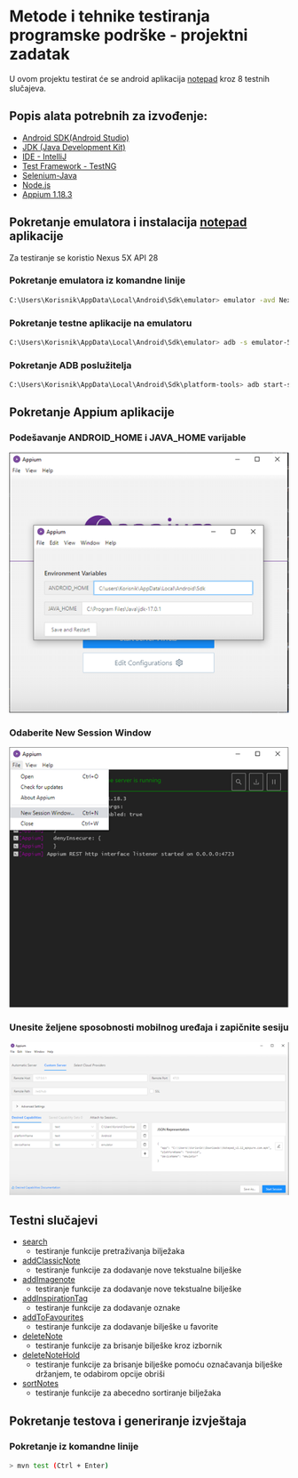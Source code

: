 # Metode i tehnike testiranja programske podrške - projektni zadatak 


U ovom projektu testirat će se android aplikacija [notepad](https://apkpure.com/notepad/com.splendapps.adler) kroz 8 testnih slučajeva.

## Popis alata potrebnih za izvođenje:

- [Android SDK(Android Studio)](https://developer.android.com/studio)
- [JDK (Java Development Kit)](https://www.guru99.com/install-java.html)
- [IDE - IntelliJ](https://www.jetbrains.com/idea/download/#section=windows)
- [Test Framework - TestNG](https://mvnrepository.com/artifact/org.testng/testng)
- [Selenium-Java](https://mvnrepository.com/artifact/org.seleniumhq.selenium/selenium-java)
- [Node.js](https://nodejs.org/en/download/)
- [Appium 1.18.3](https://github.com/appium/appium-desktop/releases/tag/v1.18.3)


## Pokretanje emulatora i instalacija [notepad](https://apkpure.com/notepad/com.splendapps.adler) aplikacije

Za testiranje se koristio Nexus 5X API 28

### Pokretanje emulatora iz komandne linije

```bash
C:\Users\Korisnik\AppData\Local\Android\Sdk\emulator> emulator -avd Nexus_5X_API_28
```
### Pokretanje testne aplikacije na emulatoru
```bash
C:\Users\Korisnik\AppData\Local\Android\Sdk\emulator> adb -s emulator-5554 install <putanja_do_aplikacije>\Notepad_v2.12_apkpure.com.apk
```
### Pokretanje ADB poslužitelja 
```bash
C:\Users\Korisnik\AppData\Local\Android\Sdk\platform-tools> adb start-server
```

## Pokretanje Appium aplikacije

### Podešavanje ANDROID_HOME i JAVA_HOME varijable
![alt text](https://github.com/MarojeRaguz/mttpp/blob/main/src/resources/images/environmentVariables.png)

### Odaberite New Session Window
![alt text](https://github.com/MarojeRaguz/mttpp/blob/main/src/resources/images/newSessionWindow.png)

### Unesite željene sposobnosti mobilnog uređaja i zapičnite sesiju

![alt text](https://github.com/MarojeRaguz/mttpp/blob/main/src/resources/images/serverProperties.png)

## Testni slučajevi

- [search](https://github.com/MarojeRaguz/mttpp/blob/main/src/test/java/TestAppFunctions.java)
  - testiranje funkcije pretraživanja bilježaka
- [addClassicNote](https://github.com/MarojeRaguz/mttpp/blob/main/src/test/java/TestAppFunctions.java)
  - testiranje funkcije za dodavanje nove tekstualne bilješke
- [addImagenote](https://github.com/MarojeRaguz/mttpp/blob/main/src/test/java/TestAppFunctions.java)
  - testiranje funkcije za dodavanje nove tekstualne bilješke
- [addInspirationTag](https://github.com/MarojeRaguz/mttpp/blob/main/src/test/java/TestAppFunctions.java)
  - testiranje funkcije za dodavanje oznake
- [addToFavourites](https://github.com/MarojeRaguz/mttpp/blob/main/src/test/java/TestAppFunctions.java)
  - testiranje funkcije za dodavanje bilješke u favorite
- [deleteNote](https://github.com/MarojeRaguz/mttpp/blob/main/src/test/java/TestAppFunctions.java)
  - testiranje funkcije za brisanje bilješke kroz izbornik
- [deleteNoteHold](https://github.com/MarojeRaguz/mttpp/blob/main/src/test/java/TestAppFunctions.java)
  - testiranje funkcije za brisanje bilješke pomoću označavanja bilješke držanjem, te odabirom opcije obriši
- [sortNotes](https://github.com/MarojeRaguz/mttpp/blob/main/src/test/java/TestAppFunctions.java)
  - testiranje funkcije za abecedno sortiranje bilježaka

## Pokretanje testova i generiranje izvještaja

### Pokretanje iz komandne linije
```bash
> mvn test (Ctrl + Enter)
```





